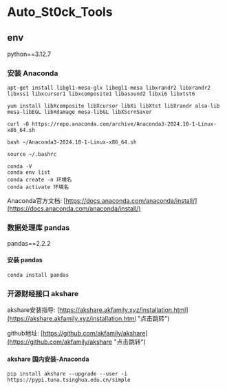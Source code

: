 # Auto_St0ck_Tools

## env

python==3.12.7

### 安装 Anaconda

```Anaconda Debian
apt-get install libgl1-mesa-glx libegl1-mesa libxrandr2 libxrandr2 libxss1 libxcursor1 libxcomposite1 libasound2 libxi6 libxtst6
```

```Anaconda RedHat
yum install libXcomposite libXcursor libXi libXtst libXrandr alsa-lib mesa-libEGL libXdamage mesa-libGL libXScrnSaver
```

```Download the latest version of Anaconda Distribution
curl -O https://repo.anaconda.com/archive/Anaconda3-2024.10-1-Linux-x86_64.sh
```

```Install Anaconda Distribution
bash ~/Anaconda3-2024.10-1-Linux-x86_64.sh
```

```refresh the terminal
source ~/.bashrc
```

```conda
conda -V
conda env list
conda create -n 环境名
conda activate 环境名
```

Anaconda官方文档: [https://docs.anaconda.com/anaconda/install/](https://docs.anaconda.com/anaconda/install/)

### 数据处理库 pandas

pandas==2.2.2

#### 安装 pandas

```pandas
conda install pandas
```

### 开源财经接口 akshare

akshare安装指导: [https://akshare.akfamily.xyz/installation.html](https://akshare.akfamily.xyz/installation.html "点击跳转")

github地址: [https://github.com/akfamily/akshare](https://github.com/akfamily/akshare "点击跳转")

#### akshare 国内安装-Anaconda

```akshare
pip install akshare --upgrade --user -i https://pypi.tuna.tsinghua.edu.cn/simple
```
